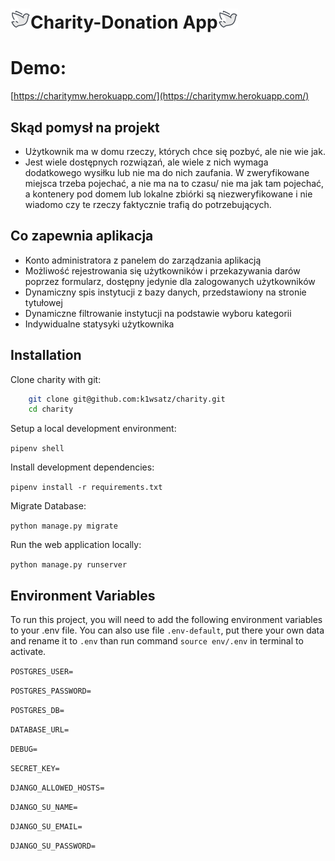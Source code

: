 
# ![](favicon-32x32.png)Charity-Donation App![](favicon-32x32.png)

# Demo:
[https://charitymw.herokuapp.com/](https://charitymw.herokuapp.com/)

## Skąd pomysł na projekt

- Użytkownik ma w domu rzeczy, których chce się pozbyć, ale nie wie jak.
- Jest wiele dostępnych rozwiązań, ale wiele z nich wymaga dodatkowego wysiłku lub nie ma do nich zaufania. W zweryfikowane miejsca trzeba pojechać, a nie ma na to czasu/ nie ma jak tam pojechać, a kontenery pod domem lub lokalne zbiórki są niezweryfikowane i nie wiadomo czy te rzeczy faktycznie trafią do potrzebujących.

## Co zapewnia aplikacja

- Konto administratora z panelem do zarządzania aplikacją
- Możliwość rejestrowania się użytkowników i przekazywania darów poprzez formularz, dostępny jedynie dla zalogowanych użytkowników
- Dynamiczny spis instytucji z bazy danych, przedstawiony na stronie tytułowej
- Dynamiczne filtrowanie instytucji na podstawie wyboru kategorii
- Indywidualne statysyki użytkownika 

## Installation

Clone charity with git:

```bash
    git clone git@github.com:k1wsatz/charity.git
    cd charity
```
Setup a local development environment:

`pipenv shell`

Install development dependencies:

`pipenv install -r requirements.txt`

Migrate Database:

`python manage.py migrate`

Run the web application locally:

`python manage.py runserver`

## Environment Variables
To run this project, you will need to add the following environment variables to your .env file. You can also use file `.env-default`, put there your own data and rename it to `.env` than run command `source env/.env` in terminal to activate.

`POSTGRES_USER=`

`POSTGRES_PASSWORD=`

`POSTGRES_DB=`

`DATABASE_URL=`

`DEBUG=`

`SECRET_KEY=`

`DJANGO_ALLOWED_HOSTS=`

`DJANGO_SU_NAME=`

`DJANGO_SU_EMAIL=`

`DJANGO_SU_PASSWORD=`